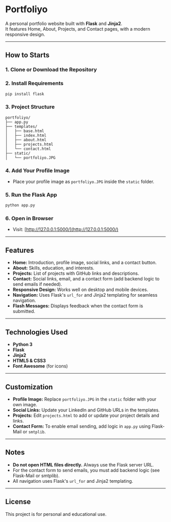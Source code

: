 # Portfoliyo

A personal portfolio website built with **Flask** and **Jinja2**.  
It features Home, About, Projects, and Contact pages, with a modern responsive design.

---

## How to Starts

### 1. **Clone or Download the Repository**

### 2. **Install Requirements**
```bash
pip install flask
```

### 3. **Project Structure**
```
portfoliyo/
├── app.py
├── templates/
│   ├── base.html
│   ├── index.html
│   ├── about.html
│   ├── projects.html
│   └── contact.html
├── static/
│   └── portfoliyo.JPG
```

### 4. **Add Your Profile Image**
- Place your profile image as `portfoliyo.JPG` inside the `static` folder.

### 5. **Run the Flask App**
```bash
python app.py
```

### 6. **Open in Browser**
- Visit: [http://127.0.0.1:5000/](http://127.0.0.1:5000/)

---

##  Features

- **Home:** Introduction, profile image, social links, and a contact button.
- **About:** Skills, education, and interests.
- **Projects:** List of projects with GitHub links and descriptions.
- **Contact:** Social links, email, and a contact form (add backend logic to send emails if needed).
- **Responsive Design:** Works well on desktop and mobile devices.
- **Navigation:** Uses Flask's `url_for` and Jinja2 templating for seamless navigation.
- **Flash Messages:** Displays feedback when the contact form is submitted.

---

##  Technologies Used

- **Python 3**
- **Flask**
- **Jinja2**
- **HTML5 & CSS3**
- **Font Awesome** (for icons)

---

##  Customization

- **Profile Image:** Replace `portfoliyo.JPG` in the `static` folder with your own image.
- **Social Links:** Update your LinkedIn and GitHub URLs in the templates.
- **Projects:** Edit `projects.html` to add or update your project details and links.
- **Contact Form:** To enable email sending, add logic in `app.py` using Flask-Mail or `smtplib`.

---

##  Notes

- **Do not open HTML files directly.** Always use the Flask server URL.
- For the contact form to send emails, you must add backend logic (see Flask-Mail or smtplib).
- All navigation uses Flask's `url_for` and Jinja2 templating.

---

##  License

This project is for personal and educational use.
